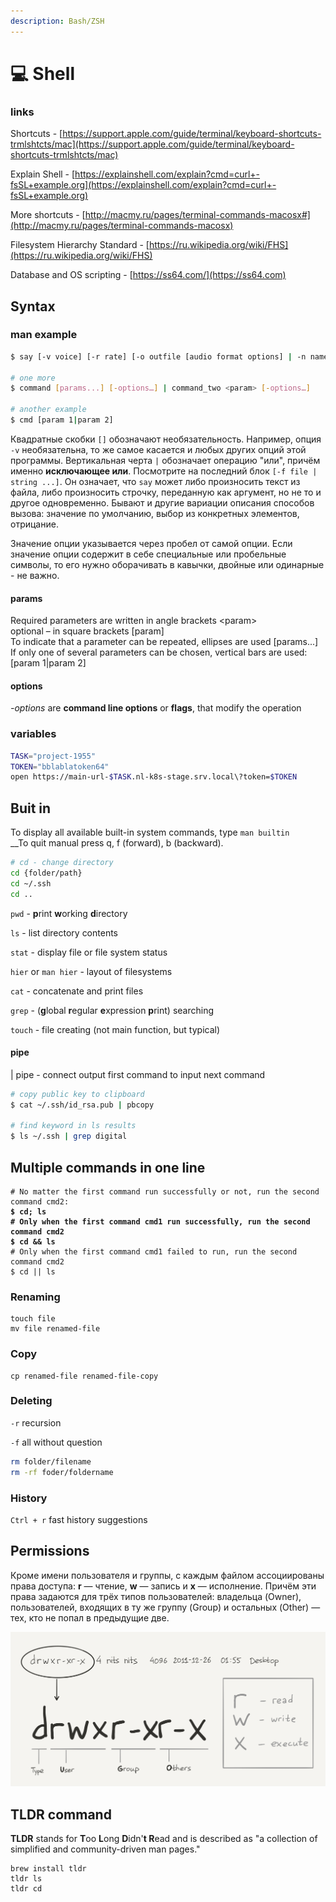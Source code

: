 ```yaml
---
description: Bash/ZSH
---
```


# 💻 Shell

### links

Shortcuts - [https://support.apple.com/guide/terminal/keyboard-shortcuts-trmlshtcts/mac](https://support.apple.com/guide/terminal/keyboard-shortcuts-trmlshtcts/mac)

Explain Shell - [https://explainshell.com/explain?cmd=curl+-fsSL+example.org](https://explainshell.com/explain?cmd=curl+-fsSL+example.org)

More shortcuts - [http://macmy.ru/pages/terminal-commands-macosx#](http://macmy.ru/pages/terminal-commands-macosx)

Filesystem Hierarchy Standard - [https://ru.wikipedia.org/wiki/FHS](https://ru.wikipedia.org/wiki/FHS)

Database and OS scripting - [https://ss64.com/](https://ss64.com)

## Syntax

### man example

```bash
$ say [-v voice] [-r rate] [-o outfile [audio format options] | -n name:port | -a device] [-f file | string ...]

# one more
$ command [params...] [-options…] | command_two <param> [-options…]

# another example
$ cmd [param 1|param 2] 
```

Квадратные скобки `[]` обозначают необязательность. Например, опция `-v` необязательна, то же самое касается и любых других опций этой программы. Вертикальная черта `|` обозначает операцию "или", причём именно **исключающее или**. Посмотрите на последний блок `[-f file | string ...]`. Он означает, что `say` может либо произносить текст из файла, либо произносить строчку, переданную как аргумент, но не то и другое одновременно. Бывают и другие вариации описания способов вызова: значение по умолчанию, выбор из конкретных элементов, отрицание.

Значение опции указывается через пробел от самой опции. Если значение опции содержит в себе специальные или пробельные символы, то его нужно оборачивать в кавычки, двойные или одинарные - не важно.

#### params

Required parameters are written in angle brackets \<param> \
optional – in square brackets \[param]\
To indicate that a parameter can be repeated, ellipses are used \[params...]\
If only one of several parameters can be chosen, vertical bars are used: \[param 1|param 2]

#### options

_-options_ are **command line options** or **flags**, that modify the operation

### variables

```bash
TASK="project-1955"
TOKEN="bblablatoken64"
open https://main-url-$TASK.nl-k8s-stage.srv.local\?token=$TOKEN
```

## Buit in

To display all available built-in system commands, type `man builtin`\
__To quit manual press q,  f (forward),  b (backward).

```bash
# cd - change directory
cd {folder/path} 
cd ~/.ssh
cd ..
```

`pwd` - **p**rint **w**orking **d**irectory

`ls` - list directory contents

`stat` - display file or file system status

`hier` or `man hier` - layout of filesystems

`cat` - concatenate and print files

`grep` - (**g**lobal **r**egular **e**xpression **p**rint) searching

`touch` - file creating (not main function, but typical)

#### pipe

&#x20;\| pipe - connect output first command to input next command

```bash
# copy public key to clipboard 
$ cat ~/.ssh/id_rsa.pub | pbcopy

# find keyword in ls results
$ ls ~/.ssh | grep digital
```

## Multiple commands in one line

<pre class="language-bash"><code class="lang-bash"># No matter the first command run successfully or not, run the second command cmd2:
<strong>$ cd; ls
</strong><strong># Only when the first command cmd1 run successfully, run the second command cmd2
</strong><strong>$ cd &#x26;&#x26; ls
</strong># Only when the first command cmd1 failed to run, run the second command cmd2
$ cd || ls
</code></pre>

### Renaming

```
touch file
mv file renamed-file
```

### Copy

```
cp renamed-file renamed-file-copy
```

### Deleting

`-r` recursion

`-f` all without question

```bash
rm folder/filename
rm -rf foder/foldername
```

### History

`Ctrl + r` fast history suggestions

## Permissions

Кроме имени пользователя и группы, с каждым файлом ассоциированы права доступа: **r** — чтение, **w** — запись и **x** — исполнение. Причём эти права задаются для трёх типов пользователей: владельца (Owner), пользователей, входящих в ту же группу (Group) и остальных (Other) — тех, кто не попал в предыдущие две.

![](<../.gitbook/assets/image (14).png>)

## **TLDR command**

**TLDR** stands for **T**oo **L**ong **D**idn'**t R**ead and is described as "a collection of simplified and community-driven man pages."

```
brew install tldr
tldr ls
tldr cd
```
